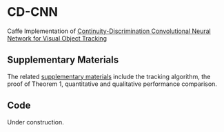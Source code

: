 # CD-CNN
Caffe Implementation of [Continuity-Discrimination Convolutional Neural Network for Visual Object Tracking](baidu.com)

## Supplementary Materials
The related [supplementary materials](https://github.com/MathsXDC/CD-CNN/blob/master/supp.pdf) include the tracking algorithm, the proof of Theorem 1, quantitative and qualitative performance comparison.

## Code
Under construction.
